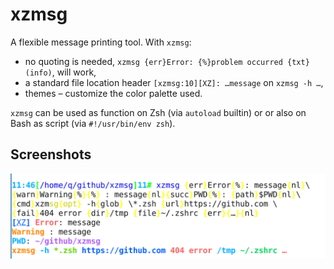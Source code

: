 # xzmsg

A flexible message printing tool. With `xzmsg`:
- no quoting is needed, `xzmsg {err}Error: {%}problem occurred {txt}(info)`,
will work,
- a standard file location header `[xzmsg:10][XZ]: …message` on `xzmsg -h …`,
- themes – customize the color palette used.

`xzmsg` can be used as function on Zsh (via `autoload` builtin) or or also
on Bash as script (via `#!/usr/bin/env zsh`).

## Screenshots

![screenshot](https://github.com/psprint/xzmsg/blob/master/img/screenshot.png)
